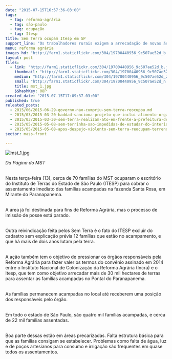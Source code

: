 ```yaml
---
date: "2015-07-15T16:57:36-03:00"
tags:
  - tag: reforma-agrária
  - tag: são-paulo
  - tag: ocupação
  - tag: Itesp
title: Sem Terra ocupam Itesp em SP
support_line: "Os trabalhadores rurais exigem a arrecadação de novas áreas para a Reforma Agrária em todo estado. "
menu: reforma agrária
images_hd: "http://farm1.staticflickr.com/304/19700440956_9c507ae52d_b.jpg"
layout: post
files:
  - link: "http://farm1.staticflickr.com/304/19700440956_9c507ae52d_b.jpg"
    thumbnail: "http://farm1.staticflickr.com/304/19700440956_9c507ae52d_t.jpg"
    medium: "http://farm1.staticflickr.com/304/19700440956_9c507ae52d_z.jpg"
    small: "http://farm1.staticflickr.com/304/19700440956_9c507ae52d_n.jpg"
    title: mst_1.jpg
    $$hashKey: 08P
created_date: "2015-07-15T17:09:37-03:00"
published: true
releated_posts:
  - 2015/06/2015-06-29-governo-nao-cumpriu-sem-terra-reocupou.md
  - 2015/03/2015-03-20-haddad-sanciona-projeto-que-inclui-alimento-organico-na-merenda-escolar.md
  - 2015/03/2015-03-30-sem-terra-realizam-ato-em-frente-a-prefeitura-de-ribeirao-preto.md
  - 2015/05/2015-05-08-sem-terrinha-sao-impedidas-de-estudar-do-interior-de-sao-paulo.md
  - 2015/05/2015-05-08-apos-despejo-violento-sem-terra-reocupam-terreno-em-aracati.md
sector: mass-front

---
```

<p><img alt="mst_1.jpg" src="http://farm1.staticflickr.com/304/19700440956_9c507ae52d_b.jpg" /></p>

<p><em>Da P&aacute;gina do MST&nbsp;</em></p>

<p><br />
Nesta ter&ccedil;a-feira (13), cerca de 70 fam&iacute;lias do MST ocuparam o escrit&oacute;rio do Instituto de Terras do Estado de S&atilde;o Paulo (ITESP) para cobrar o assentamento imediato das fam&iacute;lias acampadas na fazenda Santa Rosa, em Mirante do Paranapanema.</p>

<p><br />
A &aacute;rea j&aacute; foi destinada para fins de Reforma Agr&aacute;ria, mas o processo de imiss&atilde;o de posse est&aacute; parado.&nbsp;</p>

<p><br />
Outra reivindica&ccedil;&atilde;o feita pelos Sem Terra &eacute; o fato do ITESP excluir do cadastro sem explica&ccedil;&atilde;o pr&eacute;via 12 fam&iacute;lias que est&atilde;o no acampamento, e que h&aacute; mais de dois anos lutam pela terra.</p>

<p><br />
A a&ccedil;&atilde;o tamb&eacute;m tem o objetivo de pressionar os &oacute;rg&atilde;os respons&aacute;veis pela Reforma Agr&aacute;ria para fazer valer os termos do conv&ecirc;nio assinado em 2014 entre o Instituto Nacional de Coloniza&ccedil;&atilde;o da Reforma Agr&aacute;ria (Incra) e o Itesp, que tem como objetivo arrecadar mais de 30 mil hectares de terras para assentar as fam&iacute;lias acampadas no Pontal do Paranapanema.</p>

<p><br />
As fam&iacute;lias permanecem acampadas no local at&eacute; receberem uma posi&ccedil;&atilde;o dos respons&aacute;veis pelo &oacute;rg&atilde;o.</p>

<p><br />
Em todo o estado de S&atilde;o Paulo, s&atilde;o quatro mil fam&iacute;lias acampadas, e cerca de 22 mil fam&iacute;lias assentadas.&nbsp;</p>

<p><br />
Boa parte dessas est&atilde;o em &aacute;reas precarizadas. Falta estrutura b&aacute;sica para que as fam&iacute;lias consigam se estabelecer. Problemas como falta de &aacute;gua, luz e de po&ccedil;os artesianos para consumo e irriga&ccedil;&atilde;o s&atilde;o frequentes em quase todos os assentamentos.&nbsp;</p>
